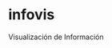 # infovis
Visualización de Información

<!DOCTYPE html>
<html>
<head>
  <meta charset="utf-8">
  <meta name="viewport" content="width=device-width">
  <title>JS Bin</title>
</head>
<body>
<div class="flourish-embed" data-src="story/1919188"><script src="https://public.flourish.studio/resources/embed.js"></script></div>
</body>
</html>
